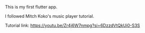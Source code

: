 This is my first flutter app.

I followed Mitch Koko's music player tutorial.

Tutorial link: https://youtu.be/Zr4j6W7nmpg?si=6DzzdVtQkUi0-S3S